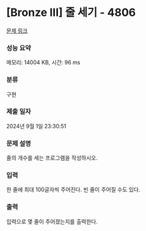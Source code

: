 # [Bronze III] 줄 세기 - 4806 

[문제 링크](https://www.acmicpc.net/problem/4806) 

### 성능 요약

메모리: 14004 KB, 시간: 96 ms

### 분류

구현

### 제출 일자

2024년 9월 1일 23:30:51

### 문제 설명

<p>
	줄의 개수를 세는 프로그램을 작성하시오.</p>

### 입력 

 <p>
	한 줄에 최대 100글자씩 주어진다. 빈 줄이 주어질 수도 있다.</p>

### 출력 

 <p>
	입력으로 몇 줄이 주어졌는지를 출력한다.</p>

